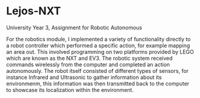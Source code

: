 # Lejos-NXT
University Year 3, Assignment for Robotic Autonomous

For the robotics module, I implemented a variety of functionality directly to a robot controller which performed a specific action, for example mapping an area out. This involved programming on two platforms provided by LEGO which are known as the NXT and EV3. The robotic system received commands wirelessly from the computer and completed an action autonomously. The robot itself consisted of different types of sensors, for instance Infrared and Ultrasonic to gather information about its environmenm, this information was then transmitted back to the computer to showcase its localization within the environment.
